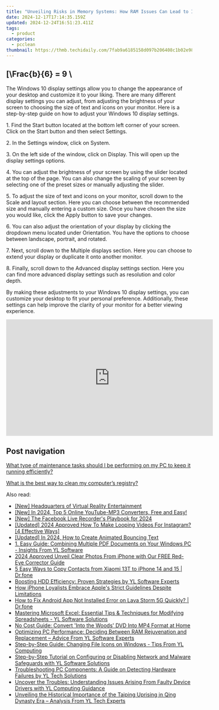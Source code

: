 ```yaml
---
title: "Unveiling Risks in Memory Systems: How RAM Issues Can Lead to Irreversible Data Loss, According to YL Software"
date: 2024-12-17T17:14:35.159Z
updated: 2024-12-24T16:51:23.411Z
tags:
  - product
categories:
  - pcclean
thumbnail: https://thmb.techidaily.com/7fab9a6185158d097b206408c1b02e98fd2b514b00431bdf0c9ec5881d711d0e.jpg
---
```


## \[\Frac{b}{6} = 9 \

The Windows 10 display settings allow you to change the appearance of your desktop and customize it to your liking. There are many different display settings you can adjust, from adjusting the brightness of your screen to choosing the size of text and icons on your monitor. Here is a step-by-step guide on how to adjust your Windows 10 display settings. 

1\. Find the Start button located at the bottom left corner of your screen. Click on the Start button and then select Settings.

2\. In the Settings window, click on System.

3\. On the left side of the window, click on Display. This will open up the display settings options. 

4\. You can adjust the brightness of your screen by using the slider located at the top of the page. You can also change the scaling of your screen by selecting one of the preset sizes or manually adjusting the slider.

5\. To adjust the size of text and icons on your monitor, scroll down to the Scale and layout section. Here you can choose between the recommended size and manually entering a custom size. Once you have chosen the size you would like, click the Apply button to save your changes.

6\. You can also adjust the orientation of your display by clicking the dropdown menu located under Orientation. You have the options to choose between landscape, portrait, and rotated.

7\. Next, scroll down to the Multiple displays section. Here you can choose to extend your display or duplicate it onto another monitor.

8\. Finally, scroll down to the Advanced display settings section. Here you can find more advanced display settings such as resolution and color depth. 

By making these adjustments to your Windows 10 display settings, you can customize your desktop to fit your personal preference. Additionally, these settings can help improve the clarity of your monitor for a better viewing experience.

<!-- affiliate ads begin -->
<iframe width="560" height="315" src="https://www.youtube.com/embed/lxv4NM-89CU?si=Uj5rOkhrwZ_6QIuW" title="YouTube video player" frameborder="0" allow="accelerometer; autoplay; clipboard-write; encrypted-media; gyroscope; picture-in-picture; web-share" referrerpolicy="strict-origin-when-cross-origin" allowfullscreen></iframe>
<!-- affiliate ads end -->

## Post navigation

[What type of maintenance tasks should I be performing on my PC to keep it running efficiently?](https://tools.techidaily.com/pcclean/products/)

[What is the best way to clean my computer’s registry?](https://tools.techidaily.com/pcclean/products/)

<ins class="adsbygoogle"
     style="display:block"
     data-ad-format="autorelaxed"
     data-ad-client="ca-pub-7571918770474297"
     data-ad-slot="1223367746"></ins>

<ins class="adsbygoogle"
     style="display:block"
     data-ad-client="ca-pub-7571918770474297"
     data-ad-slot="8358498916"
     data-ad-format="auto"
     data-full-width-responsive="true"></ins>

<span class="atpl-alsoreadstyle">Also read:</span>
<div><ul>
<li><a href="https://some-techniques.techidaily.com/new-headquarters-of-virtual-reality-entertainment/"><u>[New] Headquarters of Virtual Reality Entertainment</u></a></li>
<li><a href="https://youtube-webster.techidaily.com/50159960-new-in-2024-top-5-online-youtube-mp3-converters-free-and-easy/"><u>[New] In 2024, Top 5 Online YouTube-MP3 Converters, Free and Easy!</u></a></li>
<li><a href="https://screen-activity-recording.techidaily.com/new-the-facebook-live-recorders-playbook-for-2024/"><u>[New] The Facebook Live Recorder's Playbook for 2024</u></a></li>
<li><a href="https://instagram-video-files.techidaily.com/updated-2024-approved-how-to-make-looping-videos-for-instagram-4-effective-ways/"><u>[Updated] 2024 Approved How To Make Looping Videos For Instagram? [4 Effective Ways]</u></a></li>
<li><a href="https://youtube-docs.techidaily.com/ed-in-2024-how-to-create-animated-bouncing-text/"><u>[Updated] In 2024, How to Create Animated Bouncing Text</u></a></li>
<li><a href="https://discover-alternatives.techidaily.com/1-easy-guide-combining-multiple-pdf-documents-on-your-windows-pc-insights-from-yl-software/"><u>1. Easy Guide: Combining Multiple PDF Documents on Your Windows PC - Insights From YL Software</u></a></li>
<li><a href="https://some-skills.techidaily.com/2024-approved-unveil-clear-photos-from-iphone-with-our-free-red-eye-corrector-guide/"><u>2024 Approved Unveil Clear Photos From iPhone with Our FREE Red-Eye Corrector Guide</u></a></li>
<li><a href="https://blog-min.techidaily.com/5-easy-ways-to-copy-contacts-from-xiaomi-13t-to-iphone-14-and-15-drfone-by-drfone-transfer-from-android-transfer-from-android/"><u>5 Easy Ways to Copy Contacts from Xiaomi 13T to iPhone 14 and 15 | Dr.fone</u></a></li>
<li><a href="https://discover-alternatives.techidaily.com/boosting-hdd-efficiency-proven-strategies-by-yl-software-experts/"><u>Boosting HDD Efficiency: Proven Strategies by YL Software Experts</u></a></li>
<li><a href="https://some-skills.techidaily.com/how-iphone-loyalists-embrace-apples-strict-guidelines-despite-limitations/"><u>How iPhone Loyalists Embrace Apple's Strict Guidelines Despite Limitations</u></a></li>
<li><a href="https://change-location.techidaily.com/how-to-fix-android-app-not-installed-error-on-lava-storm-5g-quickly-drfone-by-drfone-fix-android-problems-fix-android-problems/"><u>How to Fix Android App Not Installed Error on Lava Storm 5G Quickly? | Dr.fone</u></a></li>
<li><a href="https://discover-alternatives.techidaily.com/mastering-microsoft-excel-essential-tips-and-techniques-for-modifying-spreadsheets-yl-software-solutions/"><u>Mastering Microsoft Excel: Essential Tips & Techniques for Modifying Spreadsheets - YL Software Solutions</u></a></li>
<li><a href="https://discover-brilliant.techidaily.com/no-cost-guide-convert-into-the-woods-dvd-into-mp4-format-at-home/"><u>No Cost Guide: Convert 'Into the Woods' DVD Into MP4 Format at Home</u></a></li>
<li><a href="https://discover-alternatives.techidaily.com/optimizing-pc-performance-deciding-between-ram-rejuvenation-and-replacement-advice-from-yl-software-experts/"><u>Optimizing PC Performance: Deciding Between RAM Rejuvenation and Replacement – Advice From YL Software Experts</u></a></li>
<li><a href="https://discover-alternatives.techidaily.com/step-by-step-guide-changing-file-icons-on-windows-tips-from-yl-computing/"><u>Step-by-Step Guide: Changing File Icons on Windows - Tips From YL Computing</u></a></li>
<li><a href="https://discover-alternatives.techidaily.com/step-by-step-tutorial-on-configuring-or-disabling-network-and-malware-safeguards-with-yl-software-solutions/"><u>Step-by-Step Tutorial on Configuring or Disabling Network and Malware Safeguards with YL Software Solutions</u></a></li>
<li><a href="https://discover-alternatives.techidaily.com/troubleshooting-pc-components-a-guide-on-detecting-hardware-failures-by-yl-tech-solutions/"><u>Troubleshooting PC Components: A Guide on Detecting Hardware Failures by YL Tech Solutions</u></a></li>
<li><a href="https://discover-alternatives.techidaily.com/uncover-the-troubles-understanding-issues-arising-from-faulty-device-drivers-with-yl-computing-guidance/"><u>Uncover the Troubles: Understanding Issues Arising From Faulty Device Drivers with YL Computing Guidance</u></a></li>
<li><a href="https://discover-alternatives.techidaily.com/unveiling-the-historical-importance-of-the-taiping-uprising-in-qing-dynasty-era-analysis-from-yl-tech-experts/"><u>Unveiling the Historical Importance of the Taiping Uprising in Qing Dynasty Era – Analysis From YL Tech Experts</u></a></li>
</ul></div>

